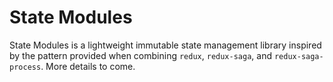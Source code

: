 # State Modules

State Modules is a lightweight immutable state management library inspired by the pattern provided when combining `redux`, `redux-saga`, and `redux-saga-process`. More details to come.
